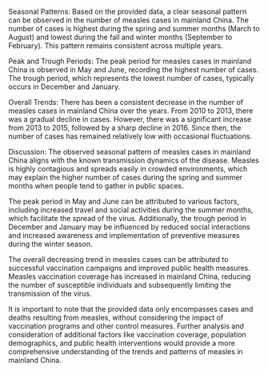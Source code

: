 Seasonal Patterns: 
Based on the provided data, a clear seasonal pattern can be observed in the number of measles cases in mainland China. The number of cases is highest during the spring and summer months (March to August) and lowest during the fall and winter months (September to February). This pattern remains consistent across multiple years.

Peak and Trough Periods: 
The peak period for measles cases in mainland China is observed in May and June, recording the highest number of cases. The trough period, which represents the lowest number of cases, typically occurs in December and January.

Overall Trends: 
There has been a consistent decrease in the number of measles cases in mainland China over the years. From 2010 to 2013, there was a gradual decline in cases. However, there was a significant increase from 2013 to 2015, followed by a sharp decline in 2016. Since then, the number of cases has remained relatively low with occasional fluctuations.

Discussion: 
The observed seasonal pattern of measles cases in mainland China aligns with the known transmission dynamics of the disease. Measles is highly contagious and spreads easily in crowded environments, which may explain the higher number of cases during the spring and summer months when people tend to gather in public spaces.

The peak period in May and June can be attributed to various factors, including increased travel and social activities during the summer months, which facilitate the spread of the virus. Additionally, the trough period in December and January may be influenced by reduced social interactions and increased awareness and implementation of preventive measures during the winter season.

The overall decreasing trend in measles cases can be attributed to successful vaccination campaigns and improved public health measures. Measles vaccination coverage has increased in mainland China, reducing the number of susceptible individuals and subsequently limiting the transmission of the virus.

It is important to note that the provided data only encompasses cases and deaths resulting from measles, without considering the impact of vaccination programs and other control measures. Further analysis and consideration of additional factors like vaccination coverage, population demographics, and public health interventions would provide a more comprehensive understanding of the trends and patterns of measles in mainland China.